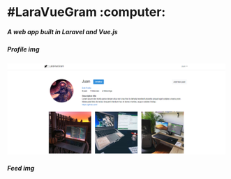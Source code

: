 <h1>#LaraVueGram :computer:</h1>
<h5>A web app built in Laravel and Vue.js</h5> 

<h5>Profile img</h5>

<img alt="Image" width="500" title="icon" src="imgReadme/img1.png" />

<h5>Feed img</h5>




